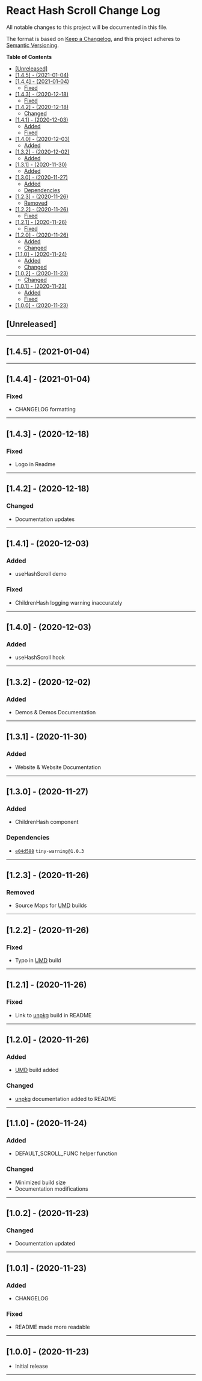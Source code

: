 # React Hash Scroll Change Log <!-- omit in toc -->

All notable changes to this project will be documented in this file.

The format is based on [Keep a Changelog](http://keepachangelog.com/), and this project adheres to [Semantic Versioning](https://semver.org/spec/v2.0.0.html).

**Table of Contents**

- [[Unreleased]](#unreleased)
- [[1.4.5] - (2021-01-04)](#145---2021-01-04)
- [[1.4.4] - (2021-01-04)](#144---2021-01-04)
  - [Fixed](#fixed)
- [[1.4.3] - (2020-12-18)](#143---2020-12-18)
  - [Fixed](#fixed-1)
- [[1.4.2] - (2020-12-18)](#142---2020-12-18)
  - [Changed](#changed)
- [[1.4.1] - (2020-12-03)](#141---2020-12-03)
  - [Added](#added)
  - [Fixed](#fixed-2)
- [[1.4.0] - (2020-12-03)](#140---2020-12-03)
  - [Added](#added-1)
- [[1.3.2] - (2020-12-02)](#132---2020-12-02)
  - [Added](#added-2)
- [[1.3.1] - (2020-11-30)](#131---2020-11-30)
  - [Added](#added-3)
- [[1.3.0] - (2020-11-27)](#130---2020-11-27)
  - [Added](#added-4)
  - [Dependencies](#dependencies)
- [[1.2.3] - (2020-11-26)](#123---2020-11-26)
  - [Removed](#removed)
- [[1.2.2] - (2020-11-26)](#122---2020-11-26)
  - [Fixed](#fixed-3)
- [[1.2.1] - (2020-11-26)](#121---2020-11-26)
  - [Fixed](#fixed-4)
- [[1.2.0] - (2020-11-26)](#120---2020-11-26)
  - [Added](#added-5)
  - [Changed](#changed-1)
- [[1.1.0] - (2020-11-24)](#110---2020-11-24)
  - [Added](#added-6)
  - [Changed](#changed-2)
- [[1.0.2] - (2020-11-23)](#102---2020-11-23)
  - [Changed](#changed-3)
- [[1.0.1] - (2020-11-23)](#101---2020-11-23)
  - [Added](#added-7)
  - [Fixed](#fixed-5)
- [[1.0.0] - (2020-11-23)](#100---2020-11-23)

## [Unreleased]

---

## [1.4.5] - (2021-01-04)

---

## [1.4.4] - (2021-01-04)

### Fixed

- CHANGELOG formatting

---

## [1.4.3] - (2020-12-18)

### Fixed

- Logo in Readme

---

## [1.4.2] - (2020-12-18)

### Changed

- Documentation updates

---

## [1.4.1] - (2020-12-03)

### Added

- useHashScroll demo

### Fixed

- ChildrenHash logging warning inaccurately

---

## [1.4.0] - (2020-12-03)

### Added

- useHashScroll hook

---

## [1.3.2] - (2020-12-02)

### Added

- Demos & Demos Documentation

---

## [1.3.1] - (2020-11-30)

### Added

- Website & Website Documentation

---

## [1.3.0] - (2020-11-27)

### Added

- ChildrenHash component

### Dependencies

- [`e04d588`](https://github.com/YashTotale/react-hash-scroll/commit/59e057baebe7c10255f4b2faef298ce85e5f2db5) `tiny-warning@1.0.3`

---

## [1.2.3] - (2020-11-26)

### Removed

- Source Maps for [UMD](https://github.com/umdjs/umd#readme) builds

---

## [1.2.2] - (2020-11-26)

### Fixed

- Typo in [UMD](https://github.com/umdjs/umd#readme) build

---

## [1.2.1] - (2020-11-26)

### Fixed

- Link to [unpkg](https://unpkg.com/) build in README

---

## [1.2.0] - (2020-11-26)

### Added

- [UMD](https://github.com/umdjs/umd#readme) build added

### Changed

- [unpkg](https://unpkg.com/) documentation added to README

---

## [1.1.0] - (2020-11-24)

### Added

- DEFAULT_SCROLL_FUNC helper function

### Changed

- Minimized build size
- Documentation modifications

---

## [1.0.2] - (2020-11-23)

### Changed

- Documentation updated

---

## [1.0.1] - (2020-11-23)

### Added

- CHANGELOG

### Fixed

- README made more readable

---

## [1.0.0] - (2020-11-23)

- Initial release

---
